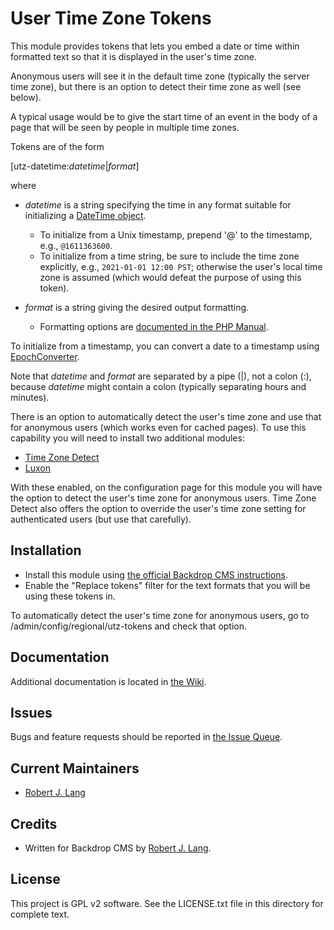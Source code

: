 User Time Zone Tokens
================

This module provides tokens that lets you embed a date or time within formatted text so that it is displayed in the user's time zone.

Anonymous users will see it in the default time zone (typically the server time zone), but there is an option to detect their time zone as well (see below).

A typical usage would be to give the start time of an event in the body of a page that will be seen by people in multiple time zones.

Tokens are of the form

[utz-datetime:_datetime_|_format_]

where

* _datetime_ is a string specifying the time in any format suitable for initializing a [DateTime object](https://www.php.net/manual/en/class.datetime).
  * To initialize from a Unix timestamp, prepend '@' to the timestamp, e.g., `@1611363600`.
  * To initialize from a time string, be sure to include the time zone explicitly, e.g., `2021-01-01 12:00 PST`; otherwise the user's local time zone is assumed (which would defeat the purpose of using this token).

* _format_ is a string giving the desired output formatting.
  * Formatting options are [documented in the PHP Manual](https://www.php.net/manual/en/datetime.format).

To initialize from a timestamp, you can convert a date to a timestamp using [EpochConverter](https://www.epochconverter.com).

Note that _datetime_ and _format_ are separated by a pipe (|), not a colon (:), because _datetime_ might contain a colon (typically separating hours and minutes).

There is an option to automatically detect the user's time zone and use that for anonymous users (which works even for cached pages). To use this capability you will need to install two additional modules:

* [Time Zone Detect](https://backdropcms.org/project/timezone_detect)
* [Luxon](https://github.com/bugfolder/luxon)

With these enabled, on the configuration page for this module you will have the option to detect the user's time zone for anonymous users. Time Zone Detect also offers the option to override the user's time zone setting for authenticated users (but use that carefully).


Installation
------------

- Install this module using [the official Backdrop CMS instructions](https://backdropcms.org/guide/modules).
- Enable the "Replace tokens" filter for the text formats that you will be using these tokens in.

To automatically detect the user's time zone for anonymous users, go to /admin/config/regional/utz-tokens and check that option.

Documentation
-------------

Additional documentation is located in [the Wiki](https://github.com/backdrop-contrib/utz_tokens/wiki/Documentation).

Issues
------

Bugs and feature requests should be reported in [the Issue Queue](https://github.com/backdrop-contrib/utz_tokens/issues).

Current Maintainers
-------------------

- [Robert J. Lang](https://github.com/bugfolder)

Credits
-------

- Written for Backdrop CMS by [Robert J. Lang](https://github.com/bugfolder).

License
-------

This project is GPL v2 software.
See the LICENSE.txt file in this directory for complete text.

